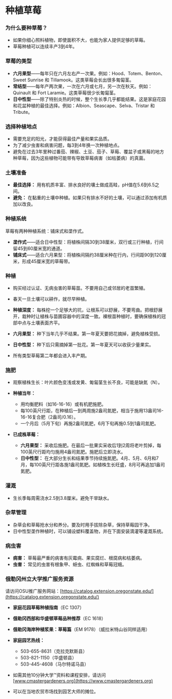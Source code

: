 # 种植草莓

### 为什么要种草莓？
- 如果你细心照料植物，即使面积不大，也能为家人提供足够的草莓。
- 草莓种植可以连续丰产3到4年。

### 草莓的类型
- **六月果型**——每年只在六月左右产一次果。例如：Hood、Totem、Benton、Sweet Sunrise 和 Tillamook。这类草莓会长出很多匍匐茎。
- **常结型**——每年产两次果，一次在六月或七月，另一次在秋天。例如：Quinault 和 Fort Laramie。这类草莓很少长匍匐茎。
- **日中性型**——除了特别炎热的时候，整个生长季几乎都能结果。这是家庭花园和花盆种植的最佳选择。例如：Albion、Seascape、Selva、Tristar 和 Tribute。

### 选择种植地点
- 需要充足的阳光，才能获得最佳产量和果实品质。
- 为了减少虫害和病害问题，每3到4年换一次种植地点。
- 避免在过去3年里种过番茄、辣椒、土豆、茄子、草莓、覆盆子或黑莓的地方种草莓，因为这些植物可能带有导致草莓病害（如枯萎病）的真菌。

### 土壤准备
- **最佳选择：** 用有机质丰富、排水良好的壤土做成高畦，pH值在5.6到6.5之间。
- **避免：** 在黏重的土壤中种植。如果只有排水不好的土壤，可以通过添加有机质加以改良。

### 种植系统
草莓有两种种植系统：铺床式和垄作式。

- **垄作式**——适合日中性型：将植株间隔30到38厘米，双行或三行种植，行间留45到60厘米宽的通道。
- **铺床式**——适合六月果型：将植株间隔约38厘米种在行内，行间距90到120厘米，形成45厘米宽的草莓带。

### 种植
- 购买经过认证、无病虫害的草莓苗。不要用自己或邻居的老苗繁殖。
- 春天一旦土壤可以耕作，就尽早种植。
- **种植深度：** 每株挖一个足够大的坑，让根系可以舒展，不要弯曲。把根舒展开，栽种时让植株与苗圃容器中的深度一致。裸根苗种植时，要确保植株的冠部中点与土壤表面齐平。

- **六月果型：** 种下当年几乎不结果。第一年夏天要把花摘掉，避免植株受损。
- **日中性型：** 种下后只需摘掉第一批花。第一年夏天可以收获少量果实。
- 所有类型草莓第二年都会进入丰产期。

### 施肥
- 观察植株生长：叶片颜色变浅或发黄、匍匐茎生长不良，可能是缺氮（N）。

- **种植当年：**
  - 用均衡肥料（如16-16-16）或有机肥施肥。
  - 每100英尺行距，在种植后一到两周施2盎司氮肥，相当于施用13盎司16-16-16复合肥（2盎司/0.16）。
  - 一个月后（5月下旬）再施2盎司氮肥，6月下旬再施0.5到1盎司氮肥。

- **已成株草莓：**
  - **六月果型：** 采收后施肥。在最后一批果实采收后1到2周将老叶剪掉，每100英尺行距均匀施用4盎司氮肥。施肥后立即浇水。
  - **日中性型：** 在大部分生长和结果季节持续施氮肥。4月、5月、6月和7月，每100英尺行距各施1盎司氮肥。如植株生长旺盛，8月可再追加1盎司氮肥。

### 灌溉
- 生长季每周需浇水2.5到3.8厘米。避免干旱缺水。

### 杂草管理
- 杂草会和草莓抢水分和养分。要及时用手拔除杂草，保持草莓园干净。
- 日中性型垄作种植时，可以铺设塑料覆盖物，并在下面安装滴灌等灌溉系统。

### 病虫害
- **病害：** 草莓最严重的病害有灰霉病、果实腐烂、根腐病和枯萎病。
- **虫害：** 常见的虫害有根象甲、蚜虫、红蜘蛛和草莓冠蛾。

### 俄勒冈州立大学推广服务资源
请访问OSU推广服务网站：[https://catalog.extension.oregonstate.edu/](https://catalog.extension.oregonstate.edu/)

- **家庭花园草莓种植指南**（EC 1307）
- **俄勒冈西部和华盛顿草莓品种推荐**（EC 1618）
- **俄勒冈海岸种植浆果：草莓篇**（EM 9178）（威拉米特山谷同样适用）


- **家庭园艺热线：**
  - 503-655-8631（克拉克默斯县）
  - 503-821-1150（华盛顿县）
  - 503-445-4608（马尔特诺马县）
- 如需其他10分钟大学™资料和课程安排，请访问 [www.cmastergardeners.org](https://www.cmastergardeners.org)
- 可以在当地农贸市场找到园艺大师的摊位。
